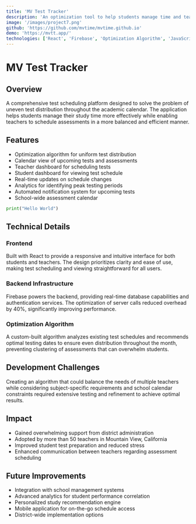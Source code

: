 ```yaml
---
title: 'MV Test Tracker'
description: 'An optimization tool to help students manage time and teachers schedule tests more efficiently.'
image: '/images/project7.png'
github: 'https://github.com/mvtime/mvtime.github.io'
demo: 'https://mvtt.app/'
technologies: ['React', 'Firebase', 'Optimization Algorithm', 'JavaScript']
---
```

# MV Test Tracker
## Overview
A comprehensive test scheduling platform designed to solve the problem of uneven test distribution throughout the academic calendar. The application helps students manage their study time more effectively while enabling teachers to schedule assessments in a more balanced and efficient manner.

## Features
- Optimization algorithm for uniform test distribution
- Calendar view of upcoming tests and assessments
- Teacher dashboard for scheduling tests
- Student dashboard for viewing test schedule
- Real-time updates on schedule changes
- Analytics for identifying peak testing periods
- Automated notification system for upcoming tests
- School-wide assessment calendar

```python
print("Hello World")
```

## Technical Details
### Frontend
Built with React to provide a responsive and intuitive interface for both students and teachers. The design prioritizes clarity and ease of use, making test scheduling and viewing straightforward for all users.

### Backend Infrastructure
Firebase powers the backend, providing real-time database capabilities and authentication services. The optimization of server calls reduced overhead by 40%, significantly improving performance.

### Optimization Algorithm
A custom-built algorithm analyzes existing test schedules and recommends optimal testing dates to ensure even distribution throughout the month, preventing clustering of assessments that can overwhelm students.

## Development Challenges
Creating an algorithm that could balance the needs of multiple teachers while considering subject-specific requirements and school calendar constraints required extensive testing and refinement to achieve optimal results.

## Impact
- Gained overwhelming support from district administration
- Adopted by more than 50 teachers in Mountain View, California
- Improved student test preparation and reduced stress
- Enhanced communication between teachers regarding assessment scheduling

## Future Improvements
- Integration with school management systems
- Advanced analytics for student performance correlation
- Personalized study recommendation engine
- Mobile application for on-the-go schedule access
- District-wide implementation options